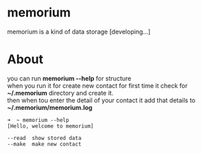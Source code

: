 # memorium
memorium is a kind of data storage [developing...]

# About
you can run <b>memorium --help</b> for structure<br>
when you run it for create new contact for first time it check for <b>~/.memorium</b> directory and create it.<br>
then when tou enter the detail of your contact it add that details to <b>~/.memorium/memorium.log</b>

	➜  ~ memorium --help
	[Hello, welcome to memorium]

	--read	show stored data
	--make	make new contact


